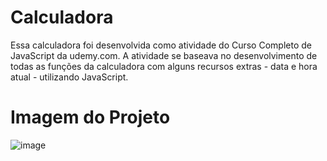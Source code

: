 # Calculadora
 Essa calculadora foi desenvolvida como atividade do Curso Completo de JavaScript da udemy.com. A atividade se baseava no desenvolvimento de todas as funções da calculadora com alguns recursos extras - data e hora atual - utilizando JavaScript.
# Imagem do Projeto
![image](https://user-images.githubusercontent.com/98634615/168514675-b1e27ce0-3efa-4201-8778-d0d7052e9335.png)

